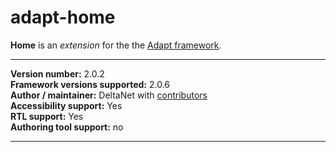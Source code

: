 # adapt-home

**Home** is an *extension* for the the [Adapt framework](https://github.com/adaptlearning/adapt_framework).   

----------------------------
**Version number:**  2.0.2   
**Framework versions supported:**  2.0.6    
**Author / maintainer:** DeltaNet with [contributors](https://github.com/deltanet/adapt-home/graphs/contributors)     
**Accessibility support:** Yes  
**RTL support:** Yes     
**Authoring tool support:** no

----------------------------
